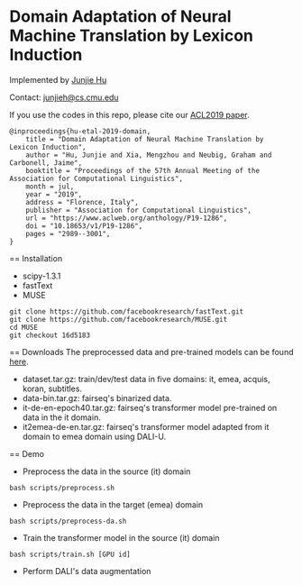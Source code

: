 Domain Adaptation of Neural Machine Translation by Lexicon Induction
===
Implemented by [Junjie Hu](http://www.cs.cmu.edu/~junjieh/)

Contact: junjieh@cs.cmu.edu

If you use the codes in this repo, please cite our [ACL2019 paper](https://www.aclweb.org/anthology/P19-1286).

	@inproceedings{hu-etal-2019-domain,
	    title = "Domain Adaptation of Neural Machine Translation by Lexicon Induction",
	    author = "Hu, Junjie and Xia, Mengzhou and Neubig, Graham and Carbonell, Jaime",
	    booktitle = "Proceedings of the 57th Annual Meeting of the Association for Computational Linguistics",
	    month = jul,
	    year = "2019",
	    address = "Florence, Italy",
	    publisher = "Association for Computational Linguistics",
	    url = "https://www.aclweb.org/anthology/P19-1286",
	    doi = "10.18653/v1/P19-1286",
	    pages = "2989--3001",
	}


== Installation
- scipy-1.3.1
- fastText
- MUSE

```
git clone https://github.com/facebookresearch/fastText.git
git clone https://github.com/facebookresearch/MUSE.git
cd MUSE
git checkout 16d5183
```

== Downloads
The preprocessed data and pre-trained models can be found [here](https://drive.google.com/drive/folders/18KMC9OwXgbopKFlK1SIYvuvBJg7RIM7B?usp=sharing).

- dataset.tar.gz: train/dev/test data in five domains: it, emea, acquis, koran, subtitles.
- data-bin.tar.gz: fairseq's binarized data.
- it-de-en-epoch40.tar.gz: fairseq's transformer model pre-trained on data in the it domain.
- it2emea-de-en.tar.gz: fairseq's transformer model adapted from it domain to emea domain using DALI-U.

== Demo
- Preprocess the data in the source (it) domain
```
bash scripts/preprocess.sh
```

- Preprocess the data in the target (emea) domain 
```
bash scripts/preprocess-da.sh
```

- Train the transformer model in the source (it) domain
```
bash scripts/train.sh [GPU id]
```

- Perform DALI's data augmentation
